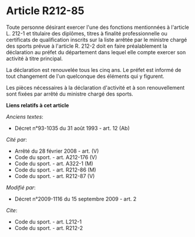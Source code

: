 # Article R212-85

Toute personne désirant exercer l'une des fonctions mentionnées à l'article L. 212-1 et titulaire des diplômes, titres à
finalité professionnelle ou certificats de qualification inscrits sur la liste arrêtée par le ministre chargé des sports
prévue à l'article R. 212-2 doit en faire préalablement la déclaration au préfet du département dans lequel elle compte
exercer son activité à titre principal. 

La déclaration est renouvelée tous les cinq ans. Le préfet est informé de tout changement de l'un quelconque des éléments qui
y figurent. 

Les pièces nécessaires à la déclaration d'activité et à son renouvellement sont fixées par arrêté du ministre chargé des
sports.

**Liens relatifs à cet article**

_Anciens textes_:

  - Décret n°93-1035 du 31 août 1993 - art. 12 (Ab)

_Cité par_:

  - Arrêté du 28 février 2008 - art. (V)
  - Code du sport. - art. A212-176 (V)
  - Code du sport. - art. A322-1 (M)
  - Code du sport. - art. R212-86 (M)
  - Code du sport. - art. R212-87 (V)

_Modifié par_:

  - Décret n°2009-1116 du 15 septembre 2009 - art. 2

_Cite_:

  - Code du sport. - art. L212-1
  - Code du sport. - art. R212-2

